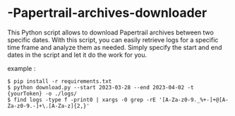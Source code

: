 # -Papertrail-archives-downloader

This Python script allows to download Papertrail archives between two specific dates. 
With this script, you can easily retrieve logs for a specific time frame and analyze them as needed. Simply specify the start and 
end dates in the script and let it do the work for you. 


example : 

```{r, engine='bash', count_lines}
$ pip install -r requirements.txt
$ python download.py --start 2023-03-28 --end 2023-04-02 -t {yourToken} -o ./logs/
$ find logs -type f -print0 | xargs -0 grep -rE '[A-Za-z0-9._%+-]+@[A-Za-z0-9.-]+\.[A-Za-z]{2,}'
```
